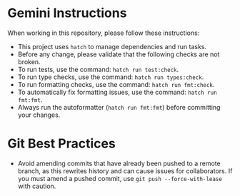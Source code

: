 # Gemini Instructions

When working in this repository, please follow these instructions:

- This project uses `hatch` to manage dependencies and run tasks.
- Before any change, please validate that the following checks are not broken.
- To run tests, use the command: `hatch run test:check`.
- To run type checks, use the command: `hatch run types:check`.
- To run formatting checks, use the command: `hatch run fmt:check`.
- To automatically fix formatting issues, use the command: `hatch run fmt:fmt`.
- Always run the autoformatter (`hatch run fmt:fmt`) before committing your changes.

# Git Best Practices

- Avoid amending commits that have already been pushed to a remote branch, as this rewrites history and can cause issues for collaborators. If you must amend a pushed commit, use `git push --force-with-lease` with caution.
